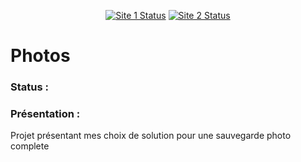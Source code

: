 <div align="center">
  
[![Site 1 Status](https://github.com/kayoo123/photos/actions/workflows/check_site1.yml/badge.svg?event=push)](https://photos.jeremi.fr.to)
[![Site 2 Status](https://github.com/kayoo123/photos/actions/workflows/check_site2.yml/badge.svg?event=push)](https://kayoo123.github.io/photos/)
</div>

# Photos

### Status :



### Présentation :
Projet présentant mes choix de solution pour une sauvegarde photo complete
